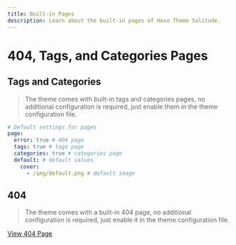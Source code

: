```yaml
---
title: Built-in Pages
description: Learn about the built-in pages of Hexo Theme Solitude.
---
```


# 404, Tags, and Categories Pages

## Tags and Categories

> The theme comes with built-in tags and categories pages, no additional configuration is required, just enable them in the theme configuration file.

```yaml [_config.solitude.yml]
# Default settings for pages
page:
  error: true # 404 page
  tags: true # tags page
  categories: true # categories page
  default: # default values
    cover:
      - /img/default.png # default image
```

## 404

> The theme comes with a built-in 404 page, no additional configuration is required, just enable it in the theme configuration file.

[View 404 Page](https://www.efu.me/404.html)

